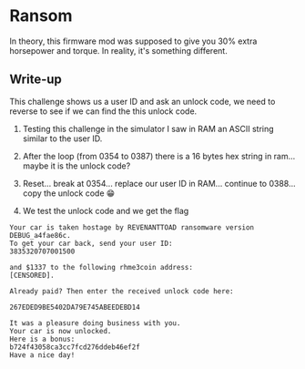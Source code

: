 # Ransom
In theory, this firmware mod was supposed to give you 30% extra horsepower and torque. In reality, it's something different.

## Write-up
This challenge shows us a user ID and ask an unlock code, we need to reverse to see if we can find the this unlock code.

1. Testing this challenge in the simulator I saw in RAM an ASCII string similar to the user ID.

2. After the loop (from 0354 to 0387) there is a 16 bytes hex string in ram... maybe it is the unlock code?

3. Reset... break at 0354... replace our user ID in RAM... continue to 0388... copy the unlock code :grin:

4. We test the unlock code and we get the flag
```
Your car is taken hostage by REVENANTTOAD ransomware version DEBUG_a4fae86c.
To get your car back, send your user ID:
3835320707001500

and $1337 to the following rhme3coin address: 
[CENSORED].

Already paid? Then enter the received unlock code here:

267EDED9BE5402DA79E745ABEEDEBD14

It was a pleasure doing business with you.
Your car is now unlocked.
Here is a bonus:
b724f43058ca3cc7fcd276ddeb46ef2f
Have a nice day!
```